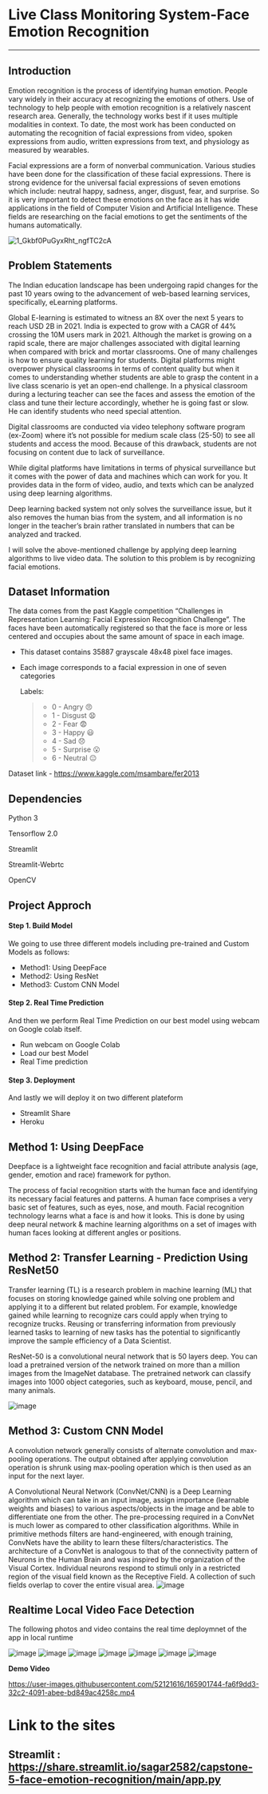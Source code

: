 # Live Class Monitoring System-Face Emotion Recognition
------
## Introduction

Emotion recognition is the process of identifying human emotion. People vary widely in their accuracy at recognizing the emotions of others. Use of technology to help people with emotion recognition is a relatively nascent research area. Generally, the technology works best if it uses multiple modalities in context. To date, the most work has been conducted on automating the recognition of facial expressions from video, spoken expressions from audio, written expressions from text, and physiology as measured by wearables.

Facial expressions are a form of nonverbal communication. Various studies have been done for the classification of these facial expressions. There is strong evidence for the universal facial expressions of seven emotions which include: neutral happy, sadness, anger, disgust, fear, and surprise. So it is very important to detect these emotions on the face as it has wide applications in the field of Computer Vision and Artificial Intelligence. These fields are researching on the facial emotions to get the sentiments of the humans automatically. 

![1_Gkbf0PuGyxRht_ngfTC2cA](https://user-images.githubusercontent.com/85983864/160604997-121c90b7-9dc6-4574-84eb-deed303c34ca.gif)

## Problem Statements

The Indian education landscape has been undergoing rapid changes for the past 10 years owing to the advancement of web-based learning services, specifically, eLearning platforms.

Global E-learning is estimated to witness an 8X over the next 5 years to reach USD 2B in 2021. India is expected to grow with a CAGR of 44% crossing the 10M users mark in 2021. Although the market is growing on a rapid scale, there are major challenges associated with digital learning when compared with brick and mortar classrooms. One of many challenges is how to ensure quality learning for students. Digital platforms might overpower physical classrooms in terms of content quality but when it comes to understanding whether students are able to grasp the content in a live class scenario is yet an open-end challenge. In a physical classroom during a lecturing teacher can see the faces and assess the emotion of the class and tune their lecture accordingly, whether he is going fast or slow. He can identify students who need special attention.

Digital classrooms are conducted via video telephony software program (ex-Zoom) where it’s not possible for medium scale class (25-50) to see all students and access the mood. Because of this drawback, students are not focusing on content due to lack of surveillance.

While digital platforms have limitations in terms of physical surveillance but it comes with the power of data and machines which can work for you. It provides data in the form of video, audio, and texts which can be analyzed using deep learning algorithms.

Deep learning backed system not only solves the surveillance issue, but it also removes the human bias from the system, and all information is no longer in the teacher’s brain rather translated in numbers that can be analyzed and tracked.

I will solve the above-mentioned challenge by applying deep learning algorithms to live video data. The solution to this problem is by recognizing facial emotions.

## Dataset Information

The data comes from the past Kaggle competition “Challenges in Representation Learning: Facial Expression Recognition Challenge”. The faces have been automatically registered so that the face is more or less centered and occupies about the same amount of space in each image. 
* This dataset contains 35887 grayscale 48x48 pixel face images.
* Each image corresponds to a facial expression in one of seven categories 

    Labels: 
    > * 0 - Angry :angry:</br>
    > * 1 - Disgust :anguished:<br/>
    > * 2 - Fear :fearful:<br/>
    > * 3 - Happy :smiley:<br/>
    > * 4 - Sad :disappointed:<br/>
    > * 5 - Surprise :open_mouth:<br/>
    > * 6 - Neutral :neutral_face:<br/>

Dataset link - https://www.kaggle.com/msambare/fer2013

## Dependencies

Python 3

Tensorflow 2.0

Streamlit

Streamlit-Webrtc

OpenCV

## Project Approch

#### Step 1. Build Model

We going to use three different models including pre-trained and Custom Models as follows:

 - Method1: Using DeepFace
 - Method2: Using ResNet
 - Method3: Custom CNN Model
#### Step 2. Real Time Prediction

And then we perform Real Time Prediction on our best model using webcam on Google colab itself.

  - Run webcam on Google Colab
  - Load our best Model
  - Real Time prediction
#### Step 3. Deployment

And lastly we will deploy it on two different plateform

   -  Streamlit Share
   -  Heroku
 
 ## Method 1: Using DeepFace

Deepface is a lightweight face recognition and facial attribute analysis (age, gender, emotion and race) framework for python.

The process of facial recognition starts with the human face and identifying its necessary facial features and patterns. A human face comprises a very basic set of features, such as eyes, nose, and mouth. Facial recognition technology learns what a face is and how it looks. This is done by using deep neural network & machine learning algorithms on a set of images with human faces looking at different angles or positions.
## Method 2: Transfer Learning - Prediction Using ResNet50
Transfer learning (TL) is a research problem in machine learning (ML) that focuses on storing knowledge gained while solving one problem and applying it to a different but related problem. For example, knowledge gained while learning to recognize cars could apply when trying to recognize trucks. Reusing or transferring information from previously learned tasks to learning of new tasks has the potential to significantly improve the sample efficiency of a Data Scientist.

ResNet-50 is a convolutional neural network that is 50 layers deep. You can load a pretrained version of the network trained on more than a million images from the ImageNet database. The pretrained network can classify images into 1000 object categories, such as keyboard, mouse, pencil, and many animals.

![image](https://user-images.githubusercontent.com/85983864/160606438-17d89e68-7432-4cd5-8df3-875b35122096.png)

## Method 3: Custom CNN Model
A convolution network generally consists of alternate convolution and max-pooling operations. The output obtained after applying convolution operation is shrunk using max-pooling operation which is then used as an input for the next layer.

A Convolutional Neural Network (ConvNet/CNN) is a Deep Learning algorithm which can take in an input image, assign importance (learnable weights and biases) to various aspects/objects in the image and be able to differentiate one from the other. The pre-processing required in a ConvNet is much lower as compared to other classification algorithms. While in primitive methods filters are hand-engineered, with enough training, ConvNets have the ability to learn these filters/characteristics. The architecture of a ConvNet is analogous to that of the connectivity pattern of Neurons in the Human Brain and was inspired by the organization of the Visual Cortex. Individual neurons respond to stimuli only in a restricted region of the visual field known as the Receptive Field. A collection of such fields overlap to cover the entire visual area.
![image](https://user-images.githubusercontent.com/85983864/160606721-a8d8c3b2-2338-4ab5-8aa4-ba8d7a3f2d48.png)


## Realtime Local Video Face Detection
The following photos and video contains the real time deploymnet of the app in local runtime 

![image](https://user-images.githubusercontent.com/85983864/160839340-050c4b9d-c81c-4d79-96fc-17eea561192d.png)
![image](https://user-images.githubusercontent.com/85983864/160839397-3b8487ab-6211-4743-85ed-4972fcd23836.png)
![image](https://user-images.githubusercontent.com/85983864/160839450-087342d6-49c8-4778-b19c-e4b9e785c484.png)
![image](https://user-images.githubusercontent.com/85983864/160839482-c09b30aa-3d42-41c6-af76-4fe4a7ae819e.png)
![image](https://user-images.githubusercontent.com/85983864/160839435-3eaad0c5-accc-4deb-859f-619dfe79824a.png)
![image](https://user-images.githubusercontent.com/85983864/160839538-990914f8-1219-4fdb-a4ba-a583feba45a5.png)
![image](https://user-images.githubusercontent.com/85983864/160839498-0237948a-06b7-4fcf-9b32-9a15ad7506fc.png)

**Demo Video**

https://user-images.githubusercontent.com/52121616/165901744-fa6f9dd3-32c2-4091-abee-bd849ac4258c.mp4

# Link to the sites

## Streamlit : https://share.streamlit.io/sagar2582/capstone-5-face-emotion-recognition/main/app.py

